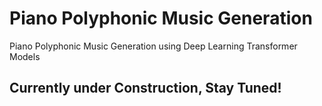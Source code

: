 # Piano Polyphonic Music Generation
Piano Polyphonic Music Generation using Deep Learning Transformer Models
## Currently under Construction, Stay Tuned!
